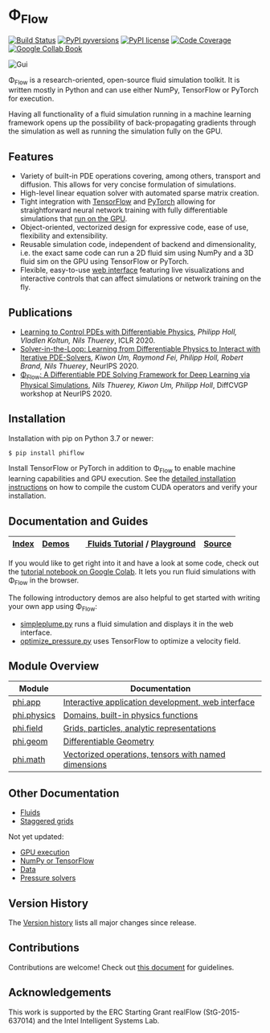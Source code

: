 # Φ<sub>Flow</sub>

[![Build Status](https://travis-ci.com/tum-pbs/PhiFlow.svg?token=8vG2QPsZzeswTApmkekH&branch=master)](https://travis-ci.com/tum-pbs/PhiFlow)
[![PyPI pyversions](https://img.shields.io/pypi/pyversions/phiflow.svg)](https://pypi.org/project/phiflow/)
[![PyPI license](https://img.shields.io/pypi/l/phiflow.svg)](https://pypi.org/project/phiflow/)
[![Code Coverage](https://codecov.io/gh/tum-pbs/PhiFlow/branch/develop/graph/badge.svg)](https://codecov.io/gh/tum-pbs/PhiFlow/branch/develop/)
[![Google Collab Book](https://colab.research.google.com/assets/colab-badge.svg)](https://colab.research.google.com/drive/1S21OY8hzh1oZK2wQyL3BNXvSlrMTtRbV#offline=true&sandboxMode=true)

![Gui](documentation/figures/WebInterface.png)

Φ<sub>Flow</sub> is a research-oriented, open-source fluid simulation toolkit.
It is written mostly in Python and can use either NumPy, TensorFlow or PyTorch for execution.

Having all functionality of a fluid simulation running in a machine learning framework opens up the possibility of back-propagating gradients through the simulation as well as running the simulation fully on the GPU.

## Features

* Variety of built-in PDE operations covering, among others, transport and diffusion. This allows for very concise formulation of simulations.
* High-level linear equation solver with automated sparse matrix creation.
* Tight integration with [TensorFlow](https://www.tensorflow.org/) and [PyTorch](https://pytorch.org/) allowing for straightforward neural network training with fully differentiable simulations that [run on the GPU](documentation/GPU_Execution.md).
* Object-oriented, vectorized design for expressive code, ease of use, flexibility and extensibility.
* Reusable simulation code, independent of backend and dimensionality, i.e. the exact same code can run a 2D fluid sim using NumPy and a 3D fluid sim on the GPU using TensorFlow or PyTorch.
* Flexible, easy-to-use [web interface](documentation/Web_Interface.md) featuring live visualizations and interactive controls that can affect simulations or network training on the fly.


## Publications

* [Learning to Control PDEs with Differentiable Physics](https://ge.in.tum.de/publications/2020-iclr-holl/), *Philipp Holl, Vladlen Koltun, Nils Thuerey*, ICLR 2020.
* [Solver-in-the-Loop: Learning from Differentiable Physics to Interact with Iterative PDE-Solvers](https://arxiv.org/abs/2007.00016), *Kiwon Um, Raymond Fei, Philipp Holl, Robert Brand, Nils Thuerey*, NeurIPS 2020.
* [Φ<sub>Flow</sub>: A Differentiable PDE Solving Framework for Deep Learning via Physical Simulations](https://montrealrobotics.ca/diffcvgp/), *Nils Thuerey, Kiwon Um, Philipp Holl*, DiffCVGP workshop at NeurIPS 2020.

## Installation

Installation with pip on Python 3.7 or newer:

``` bash
$ pip install phiflow
```

Install TensorFlow or PyTorch in addition to Φ<sub>Flow</sub> to enable machine learning capabilities and GPU execution.
See the [detailed installation instructions](documentation/Installation_Instructions.md) on how to compile the custom CUDA operators and verify your installation.

## Documentation and Guides

| [Index](documentation) | [Demos](demos) | [<img src="https://www.tensorflow.org/images/colab_logo_32px.png" height=16> Fluids Tutorial](https://colab.research.google.com/drive/1S21OY8hzh1oZK2wQyL3BNXvSlrMTtRbV#offline=true&sandboxMode=true) / [Playground](https://colab.research.google.com/drive/1zBlQbmNguRt-Vt332YvdTqlV4DBcus2S#offline=true&sandboxMode=true) | [Source](phi) |
|------------------------|---------------------------------|---------------| -----------------------------|

If you would like to get right into it and have a look at some code, check out the
[tutorial notebook on Google Colab](https://colab.research.google.com/drive/1S21OY8hzh1oZK2wQyL3BNXvSlrMTtRbV#offline=true&sandboxMode=true).
It lets you run fluid simulations with Φ<sub>Flow</sub> in the browser.

The following introductory demos are also helpful to get started with writing your own app using Φ<sub>Flow</sub>:

* [simpleplume.py](./demos/simpleplume.py) runs a fluid simulation and displays it in the web interface.
* [optimize_pressure.py](demos/differentiate_pressure.py) uses TensorFlow to optimize a velocity field.

## Module Overview

| Module      | Documentation                                        |
|-------------|------------------------------------------------------|
| [phi.app](phi/app)     | [Interactive application development, web interface](documentation/Web_Interface.md)   |
| [phi.physics](phi/physics) | [Domains, built-in physics functions](documentation/Physics.md)         |
| [phi.field](phi/field)   | [Grids, particles, analytic representations](documentation/Fields.md)           |
| [phi.geom](phi/geom)    | [Differentiable Geometry](documentation/Geometry.md)                              |
| [phi.math](phi/math)    | [Vectorized operations, tensors with named dimensions](documentation/Math.md) |

## Other Documentation

* [Fluids](documentation/Fluid_Simulation.md)
* [Staggered grids](documentation/Staggered_Grids.md)

Not yet updated:

* [GPU execution](documentation/GPU_Execution.md)
* [NumPy or TensorFlow](documentation/NumPy_and_TensorFlow_Execution.md)
* [Data](documentation/Reading_and_Writing_Data.md)
* [Pressure solvers](documentation/Pressure_Solvers.md)

## Version History

The [Version history](https://github.com/tum-pbs/PhiFlow/releases) lists all major changes since release.

## Contributions

Contributions are welcome! Check out [this document](CONTRIBUTING.md) for guidelines.

## Acknowledgements

This work is supported by the ERC Starting Grant realFlow (StG-2015-637014) and the Intel Intelligent Systems Lab.
